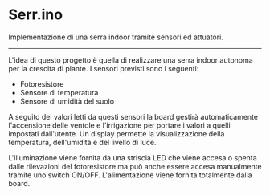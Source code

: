 # Serr.ino
Implementazione di una serra indoor tramite sensori ed attuatori.
___
L'idea di questo progetto è quella di realizzare una serra indoor autonoma per la crescita di piante. 
I sensori previsti sono i seguenti:
- Fotoresistore
- Sensore di temperatura
- Sensore di umidità del suolo

A seguito dei valori letti da questi sensori la board gestirà automaticamente l'accensione delle ventole e l'irrigazione per portare i valori a quelli impostati dall'utente.
Un display permette la visualizzazione della temperatura, dell'umidità e del livello di luce.

L'illuminazione viene fornita da una striscia LED che viene accesa o spenta dalle rilevazioni del fotoresistore ma può anche essere accesa manualmente tramite uno switch ON/OFF.
L'alimentazione viene fornita totalmente dalla board.